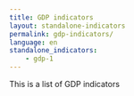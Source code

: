 ```yaml
---
title: GDP indicators
layout: standalone-indicators
permalink: gdp-indicators/
language: en
standalone_indicators:
    - gdp-1
---
```

This is a list of GDP indicators
